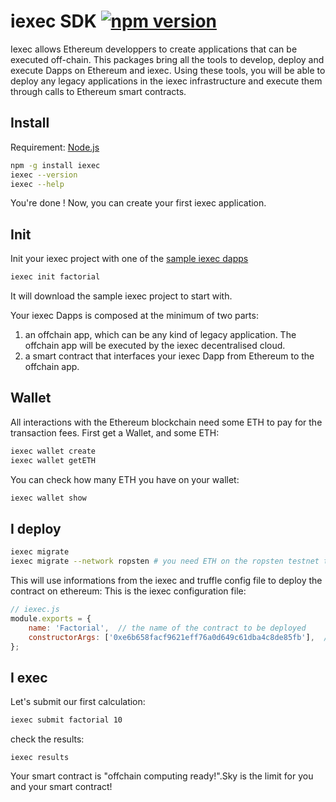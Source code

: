 # iexec SDK [![npm version](https://badge.fury.io/js/iexec.svg)](https://www.npmjs.com/package/iexec)


Iexec allows Ethereum developpers to create applications that can be executed off-chain.
This packages bring all the tools to develop, deploy and execute Dapps on Ethereum and iexec.
Using these tools, you will be able to deploy any legacy applications in the iexec infrastructure
and execute them through calls to Ethereum smart contracts.


## Install

Requirement: [Node.js](https://nodejs.org/en/)

```bash
npm -g install iexec
iexec --version
iexec --help
```

You're done ! Now, you can create your first iexec application.


## Init

Init your iexec project with one of the [sample iexec dapps](https://github.com/iExecBlockchainComputing/iexec-dapp-samples/tree/master)
```bash
iexec init factorial
```

It will download the sample iexec project to start with.

Your iexec Dapps is composed at the minimum of two parts:
1. an offchain app, which can be any kind of legacy application. The offchain app will be executed by the iexec decentralised cloud.
2. a smart contract that interfaces your iexec Dapp from Ethereum to the offchain app.


## Wallet

All interactions with the Ethereum blockchain need some ETH to pay for the transaction fees. First get a Wallet, and some ETH:
```bash
iexec wallet create
iexec wallet getETH
```
You can check how many ETH you have on your wallet:
```bash
iexec wallet show
```

## I deploy

```bash
iexec migrate
iexec migrate --network ropsten # you need ETH on the ropsten testnet to do that
```
This will use informations from the iexec and truffle config file to deploy the contract on ethereum:
This is the iexec configuration file:
```js
// iexec.js
module.exports = {
    name: 'Factorial',  // the name of the contract to be deployed
    constructorArgs: ['0xe6b658facf9621eff76a0d649c61dba4c8de85fb'],  // the constructor arguments for contract deployment logic
};
```

## I exec

Let's submit our first calculation:
```bash
iexec submit factorial 10
```
check the results:
```
iexec results
```

Your smart contract is "offchain computing ready!".Sky is the limit for you and your smart contract!
